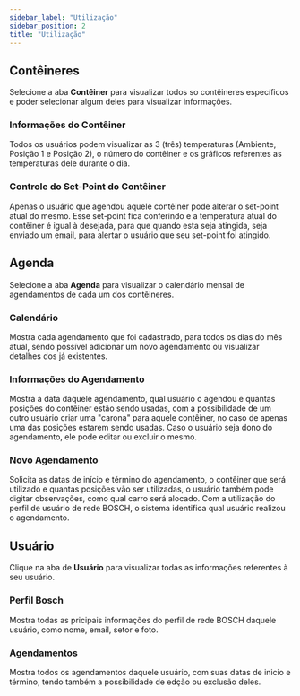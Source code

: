 ```yaml
---
sidebar_label: "Utilização"
sidebar_position: 2
title: "Utilização"
---
```


## Contêineres

Selecione a aba **Contêiner** para visualizar todos so contêineres específicos e poder selecionar algum deles para visualizar informações.

### Informações do Contêiner

Todos os usuários podem visualizar as 3 (três) temperaturas (Ambiente, Posição 1 e Posição 2), o número do contêiner e os gráficos referentes as temperaturas dele durante o dia.

### Controle do Set-Point do Contêiner

Apenas o usuário que agendou aquele contêiner pode alterar o set-point atual do mesmo. Esse set-point fica conferindo e a temperatura atual do contêiner é igual à desejada, para que quando esta seja atingida, seja enviado um email, para alertar o usuário que seu set-point foi atingido.

## Agenda

Selecione a aba **Agenda** para visualizar o calendário mensal de agendamentos de cada um dos contêineres.

### Calendário

Mostra cada agendamento que foi cadastrado, para todos os dias do mês atual, sendo possível adicionar um novo agendamento ou visualizar detalhes dos já existentes.

### Informações do Agendamento

Mostra a data daquele agendamento, qual usuário o agendou e quantas posições do contêiner estão sendo usadas, com a possibilidade de um outro usuário criar uma "carona" para aquele contêiner, no caso de apenas uma das posições estarem sendo usadas. Caso o usuário seja dono do agendamento, ele pode editar ou excluir o mesmo.

### Novo Agendamento

Solicita as datas de início e término do agendamento, o contêiner que será utilizado e quantas posições vão ser utilizadas, o usuário também pode digitar observações, como qual carro será alocado. Com a utilização do perfil de usuário de rede BOSCH, o sistema identifica qual usuário realizou o agendamento.

## Usuário

Clique na aba de **Usuário** para visualizar todas as informações referentes à seu usuário.

### Perfil Bosch

Mostra todas as pricipais informações do perfil de rede BOSCH daquele usuário, como nome, email, setor e foto.

### Agendamentos

Mostra todos os agendamentos daquele usuário, com suas datas de inicio e término, tendo também a possibilidade de edção ou exclusão deles.
